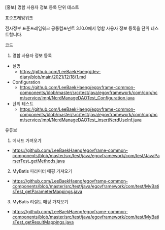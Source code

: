 [홍보] 명함 사용자 정보 등록 단위 테스트

표준프레임워크

전자정부 표준프레임워크 공통컴포넌트 3.10.0에서 명함 사용자 정보 등록을 단위 테스트합니다.

코드

1. 명함 사용자 정보 등록
- 설명
    - https://github.com/LeeBaekHaeng/dev-diary/blob/main/2021/12/18/1.md
- Configuration
    - https://github.com/LeeBaekHaeng/egovframe-common-components/blob/master/src/test/java/egovframework/com/cop/ncm/service/impl/NcrdManageDAOTest_Configuration.java
- 단위 테스트
    - https://github.com/LeeBaekHaeng/egovframe-common-components/blob/master/src/test/java/egovframework/com/cop/ncm/service/impl/NcrdManageDAOTest_insertNcrdUseInf.java

유튜브

1. 메서드 가져오기
- https://github.com/LeeBaekHaeng/egovframe-common-components/blob/master/src/test/java/egovframework/com/test/JavaParserTest_getMethods.java

2. MyBatis 파라미터 매핑 가져오기
- https://github.com/LeeBaekHaeng/egovframe-common-components/blob/master/src/test/java/egovframework/com/test/MyBatisTest_getParameterMappings.java

3. MyBatis 리절트 매핑 가져오기
- https://github.com/LeeBaekHaeng/egovframe-common-components/blob/master/src/test/java/egovframework/com/test/MyBatisTest_getResultMappings.java

